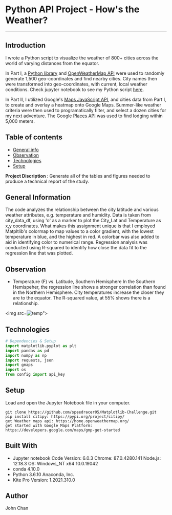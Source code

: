 # Python API Project - How's the Weather?
----
## Introduction

I wrote a Python script to visualize the weather of 800+ cities across the world of varying distances from the equator. 

In Part I, a [Python library](https://pypi.python.org/pypi/citipy) and [OpenWeatherMap API](https://openweathermap.org/api) were used to randomly generate 1,500 geo-coordinates and find nearby cities. City names then were transformed into geo-coordinates, with current, local weather conditions. 
Check jupyter notebook to see my Python script [here](https://github.com/speedracer05/python-api-challenge/tree/main/WeatherPy).

In Part II, I utilized Google's [Maps JavaScript API](https://console.cloud.google.com/google/maps-apis/overview?_ga=2.259088460.734465233.1623904021-2015074083.1618676914&project=ucd-bootcamp-maps&folder=&organizationId=), and cities data from Part I, to create and overlay a heatmap onto Google Maps. Summer-like weather criteria were then used to programatically filter, and select a dozen cities for my next adventure. The Google [Places API](https://developers.google.com/maps/documentation/places/web-service/overview?hl=en_US) was used to find lodging within 5,000 meters.


## Table of contents
* [General info](#general-info)
* [Observation](#observation)
* [Technologies](#technologies)
* [Setup](#setup)

<b> Project Discription </b>: Generate all of the tables and figures needed to produce a technical report of the study. 

## General Information
The code analyzes the relationship between the city latitude and various weather attributes, e.g. temperature and humidity. Data is taken from city_data_df, using 'o' as a marker to plot the City_Lat and Temperature as x,y coordinates. What makes this assignment unique is that I employed Matpltlib's colormap to map values to a color gradient, with the lowest temperature in blue, and the highest in red. A colorbar was also added to aid in identifying color to numerical range. Regression analysis was conducted using R-squared to identify how close the data fit to the regression line that was plotted.

## Observation
- Temperature (F) vs. Latitude, Southern Hemisphere
In the Southern Hemispeher, the regression line shows a stronger correlation than found in the Northern Hemisphere. City temperatures increase the closer they are to the equator. The R-squared value, at 55% shows there is a relationship.

<img src=![temp]("WeatherPy/Images/SH_lin_regres_temp-vs-lat.png)">

## Technologies
```python
# Dependencies & Setup
import matplotlib.pyplot as plt
import pandas as pd
import numpy as np
import requests, json
import gmaps
import os
from config import api_key
```


## Setup
Load and open the Jupyter Notebook file in your computer.
```
git clone https://github.com/speedracer05/Matplotlib-Challenge.git
pip install citipy: https://pypi.org/project/citipy/
get Weather maps api: https://home.openweathermap.org/
get started with Google Maps Platform: https://developers.google.com/maps/gmp-get-started
```

## Built With
* Jupyter notebook Code Version: 6.0.3
Chrome: 87.0.4280.141
Node.js: 12.18.3
OS: Windows_NT x64 10.0.19042
* conda 4.10.0
* Python 3.6.10 Anaconda, Inc.
* Kite Pro Version: 1.2021.310.0

## Author
John Chan
